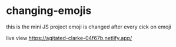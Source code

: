# changing-emojis

this is the mini JS project emoji is changed after every cick on emoji

live view 
https://agitated-clarke-04f67b.netlify.app/
